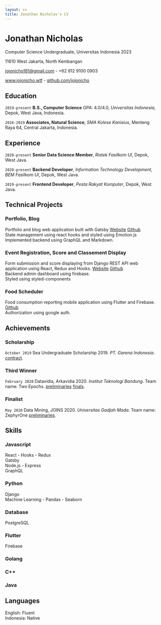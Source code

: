 ```yaml
---
layout: cv
title: Jonathan Nicholas's CV
---
```

# Jonathan Nicholas
Computer Science Undergraduate, Universitas Indonesia 2023

11610 West Jakarta, North Kembangan<br/>

<a href="jojonicho181@gmail.com">jojonicho181@gmail.com</a> - +62 812 9100 0903

<div id="webaddress">
  <a href="https://jojonicho.wtf"><i class="fas fa-home"></i> www.jojonicho.wtf</a> - 
  <a href="https://github.com/jojonicho"><i class="fab fa-github"></i> github.com/jojonicho</a>
</div>

## Education

`2019-present`
**B.S., Computer Science** GPA: 4.0/4.0, *Universitas Indonesia*, Depok, West Java, Indonesia.

`2016-2019`
**Associates, Natural Science**, *SMA Kolese Kanisius*, Menteng Raya 64, Central Jakarta, Indonesia.

## Experience

`2020-present`
**Senior Data Science Member**, *Ristek Fasilkom UI*, Depok, West Java.
<!-- `Python` `Machine Learning` `Data Mining` `Pandas` `CatBoost` `Seaborn` -->

`2020-present`
**Backend Developer**, *Information Technology Development, BEM Fasilkom UI*, Depok, West Java.
<!-- `Python` `Django` -->

`2019-present`
**Frontend Developer**, *Pesta Rakyat Komputer*, Depok, West Java.
<!-- `JavaScript` `React` `Styled Components` `Firebase` -->
## Technical Projects
### Portfolio, Blog
Portfolio and blog web application built with Gatsby [Website](https://jojonicho.wtf) [Github](https://github.com/jojonicho/jojonicho)<br>
State management using react hooks and styled using Emotion.js<br>
Implemented backend using GraphQL and Markdown.

### Event Registration, Score and Classement Display
Form submission and score displaying from Django REST API web application using React, Redux and Hooks. [Website](https://perak.cs.ui.ac.id/) [Github](https://github.com/jojonicho/perak-frontend)<br>
Backend admin dashboard using firebase.<br>
Styled using styled-components
### Food Scheduler
Food consumption reporting mobile application using Flutter and Firebase. [Github](https://github.com/jojonicho/foodget)<br>
Authorization using google auth.<br>

## Achievements

### Scholarship
`October 2019`
Sea Undergraduate Scholarship 2019. *PT. Garena Indonesia*. [contract](https://drive.google.com/file/d/0B_vsb-1I_-gpVFBpNC1ydEJGTEVtSTdvUnFDNjFzYkJtVnlB/view).
### Third Winner
`February 2020`
Datavidia, Arkavidia 2020. *Institut Teknologi Bandung*. Team name: Two Epochs. [preliminaries](https://www.kaggle.com/c/datavidia2019v2/leaderboard) [finals](https://www.kaggle.com/c/finaldatavidia2019/leaderboard).
### Finalist
`May 2020`
Data Mining, JOINS 2020. *Universitas Gadjah Mada*. Team name: ZephyrOne [preliminaries](https://www.kaggle.com/c/datmin-joints-2020/leaderboard).


## Skills
### Javascript
React - Hooks - Redux<br>
Gatsby<br>
Node.js - Express<br>
GraphQL<br>
### Python
Django<br>
Machine Learning - Pandas - Seaborn
### Database
PostgreSQL
### Flutter
Firebase
### Golang
### C++
### Java

## Languages
English: Fluent<br>
Indonesia: Native